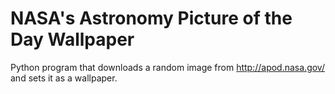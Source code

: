 # NASA's Astronomy Picture of the Day Wallpaper
Python program that downloads a random image from http://apod.nasa.gov/ and sets it as a wallpaper.
